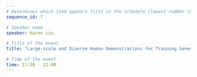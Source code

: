 ```yaml
---
# Determines which item appears first on the schedule (lowest number (0) appears first)
sequence_id: 7

# Speaker name
speaker: Karen Liu

# Title of the event
title: "Large-scale and Diverse Human Demonstrations for Training Generalist Robots"

# Time of the event
time: 11:30 - 12:00
---
```

